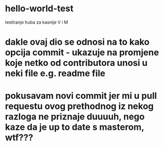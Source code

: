 # hello-world-test
testiranje huba za kasnije V i M
# dakle ovaj dio se odnosi na to kako opcija commit - ukazuje na promjene koje netko od contributora unosi u neki file e.g. readme file

# pokusavam novi commit jer mi u pull requestu ovog prethodnog iz nekog razloga ne priznaje duuuuh, nego kaze da je up to date s masterom, wtf???
